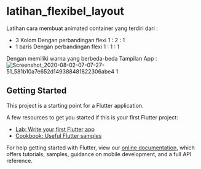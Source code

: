 # latihan_flexibel_layout
Latihan cara membuat animated container yang terdiri dari : 
 - 3 Kolom 
   Dengan perbandingan flexi 1 : 2 : 1
 - 1 baris
   Dengan perbandingan flexi 1 : 1 : 1
 
 Dengan memiliki warna yang berbeda-beda
Tampilan App :
![Screenshot_2020-08-02-07-07-27-51_581b10a7e652d149388481822306abe4 1](https://user-images.githubusercontent.com/60292040/89113455-9602b280-d49b-11ea-922a-0c48a726d086.png)


## Getting Started

This project is a starting point for a Flutter application.

A few resources to get you started if this is your first Flutter project:

- [Lab: Write your first Flutter app](https://flutter.dev/docs/get-started/codelab)
- [Cookbook: Useful Flutter samples](https://flutter.dev/docs/cookbook)

For help getting started with Flutter, view our
[online documentation](https://flutter.dev/docs), which offers tutorials,
samples, guidance on mobile development, and a full API reference.
